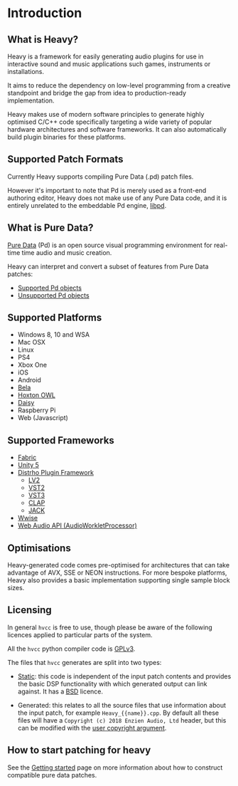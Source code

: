 # Introduction

## What is Heavy?

Heavy is a framework for easily generating audio plugins for use in interactive sound and music applications such games, instruments or installations.

It aims to reduce the dependency on low-level programming from a creative standpoint and bridge the gap from idea to production-ready implementation.

Heavy makes use of modern software principles to generate highly optimised C/C++ code specifically targeting a wide variety of popular hardware architectures and software frameworks. It can also automatically build plugin binaries for these platforms.

## Supported Patch Formats

Currently Heavy supports compiling Pure Data (.pd) patch files.

However it's important to note that Pd is merely used as a front-end authoring editor, Heavy does not make use of any Pure Data code, and it is entirely unrelated to the embeddable Pd engine, [libpd](https://github.com/libpd/libpd).

## What is Pure Data?

[Pure Data](http://msp.ucsd.edu/software.html) (Pd) is an open source visual programming environment for real-time time audio and music creation.

Heavy can interpret and convert a subset of features from Pure Data patches:

* [Supported Pd objects](09.supported_vanilla_objects.md)
* [Unsupported Pd objects](10.unsupported_vanilla_objects.md)

## Supported Platforms

* Windows 8, 10 and WSA
* Mac OSX
* Linux
* PS4
* Xbox One
* iOS
* Android
* [Bela](http://bela.io)
* [Hoxton OWL](https://www.rebeltech.org/product/owl-modular/)
* [Daisy](https://www.electro-smith.com/daisy)
* Raspberry Pi
* Web (Javascript)

## Supported Frameworks

* [Fabric](http://www.tazman-audio.co.uk)
* [Unity 5](https://unity3d.com)
* [Distrho Plugin Framework](https://distrho.github.io/DPF)
  * [LV2](https://lv2plug.in)
  * [VST2](https://www.steinberg.net/technology/)
  * [VST3](https://www.steinberg.net/technology/)
  * [CLAP](https://cleveraudio.org/)
  * [JACK](https://jackaudio.org)
* [Wwise](https://www.audiokinetic.com)
* [Web Audio API (AudioWorkletProcessor)](https://developer.mozilla.org/en-US/docs/Web/API/AudioWorkletProcessor)

## Optimisations

Heavy-generated code comes pre-optimised for architectures that can take advantage of AVX, SSE or NEON instructions. For more bespoke platforms, Heavy also provides a basic implementation supporting single sample block sizes.

## Licensing

In general `hvcc` is free to use, though please be aware of the following licences applied to particular parts of the system.

All the `hvcc` python compiler code is [GPLv3](https://github.com/Wasted-Audio/hvcc/blob/master/LICENSE).

The files that `hvcc` generates are split into two types:

* [Static](https://github.com/Wasted-Audio/hvcc/tree/master/hvcc/generators/ir2c/static): this code is independent of the input patch contents and provides the basic DSP functionality with which generated output can link against. It has a [BSD](https://github.com/Wasted-Audio/hvcc/blob/master/hvcc/generators/ir2c/static/HeavyContext.hpp#L2) licence.

* Generated: this relates to all the source files that use information about the input patch, for example `Heavy_{{name}}.cpp`. By default all these files will have a `Copyright (c) 2018 Enzien Audio, Ltd` header, but this can be modified with the [user copyright argument](../README.md#--copyright-user-copyright).

## How to start patching for heavy

See the [Getting started](02.getting_started.md)  page on more information about how to construct compatible pure data patches.

